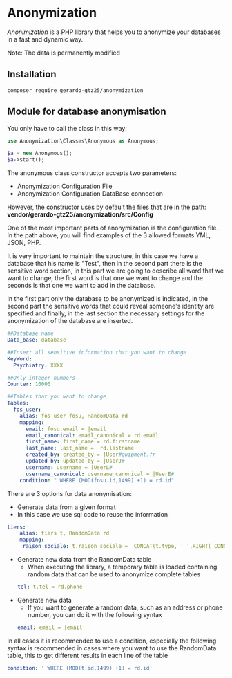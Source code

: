 # Anonymization
*Anonimization* is a PHP library that helps you to anonymize your databases in a fast and dynamic way.

Note: The data is permanently modified
## Installation
```
composer require gerardo-gtz25/anonymization
```
## Module for database anonymisation

 You only have to call the class in this way:

```php
use Anonymization\Classes\Anonymous as Anonymous;

$a = new Anonymous();
$a->start();
```

 The anonymous class constructor accepts two parameters:

* Anonymization Configuration File
* Anonymization Configuration DataBase connection

 However, the constructor uses by default the files that are in the path:
 __vendor/gerardo-gtz25/anonymization/src/Config__

One of the most important parts of anonymization is the configuration file. In the path above, you will find examples of the 3 allowed formats YML, JSON, PHP.

It is very important to maintain the structure, in this case we have a database that his name is "Test", then in the second part there is the sensitive word section, in this part we are going to describe all word that we want to change, the first word is that one we want to change and the seconds is that one we want to add in the database.

In the first part only the database to be anonymized is indicated, in the second part the sensitive words that could reveal someone's identity are specified and finally, in the last section the necessary settings for the anonymization of the database are inserted.

 ```yml
 ##Database name
 Data_base: database

 ##Insert all sensitive information that you want to change
 KeyWord:
   Psychiatry: XXXX

 ##Only integer numbers
 Counter: 10000

 ##Tables that you want to change
 Tables:
   fos_user:
     alias: fos_user fosu, RandomData rd
     mapping:
       email: fosu.email = |email
       email_canonical: email_canonical = rd.email
       first_name: first_name = rd.firstname
       last_name: last_name =  rd.lastname
       created_by: created_by = |User#quipment.fr
       updated_by: updated_by = |UserJ#
       username: username = |UserL#
       username_canonical: username_canonical = |UserE#
     condition: " WHERE (MOD(fosu.id,1499) +1) = rd.id"
 ```
 There are 3 options for data anonymisation:

 *	Generate data from a given format
   * In this case we use sql code to reuse the information
```yml
tiers:
    alias: tiers t, RandomData rd
    mapping:
     raison_sociale: t.raison_sociale =  CONCAT(t.type, ' ',RIGHT( CONCAT( '00000', CONVERT(t.id, char)),5))
```    
* Generate new data from the RandomData table
  * When executing the library, a temporary table is loaded containing random data that can be used to anonymize complete tables
   ```yml
   tel: t.tel = rd.phone
   ```
* Generate new data
  * If you want to generate a random data, such as an address or phone number, you can do it with the following syntax
  ```yml
  email: email = |email
  ```

In all cases it is recommended to use a condition, especially the following syntax is recommended in cases where you want to use the RandomData table, this to get different results in each line of the table
```yml
condition: ' WHERE (MOD(t.id,1499) +1) = rd.id'
```
